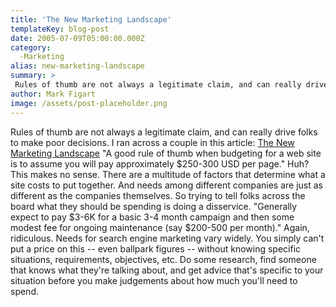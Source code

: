 ```yaml
---
title: 'The New Marketing Landscape'
templateKey: blog-post
date: 2005-07-09T05:00:00.000Z
category: 
  -Marketing
alias: new-marketing-landscape
summary: > 
 Rules of thumb are not always a legitimate claim, and can really drive folks to make poor decisions. I ran across a couple in this article: The New Marketing Landscape
author: Mark Figart
image: /assets/post-placeholder.png
---
```


Rules of thumb are not always a legitimate claim, and can really drive folks to make poor decisions. I ran across a couple in this article: [The New Marketing Landscape](http://www.site-reference.com/articles/Internet-Marketing/The-New-Marketing-Landscape.html) "A good rule of thumb when budgeting for a web site is to assume you will pay approximately $250-300 USD per page." Huh? This makes no sense. There are a multitude of factors that determine what a site costs to put together. And needs among different companies are just as different as the companies themselves. So trying to tell folks across the board what they should be spending is doing a disservice. "Generally expect to pay $3-6K for a basic 3-4 month campaign and then some modest fee for ongoing maintenance (say $200-500 per month)." Again, ridiculous. Needs for search engine marketing vary widely. You simply can't put a price on this -- even ballpark figures -- without knowing specific situations, requirements, objectives, etc. Do some research, find someone that knows what they're talking about, and get advice that's specific to your situation before you make judgements about how much you'll need to spend.